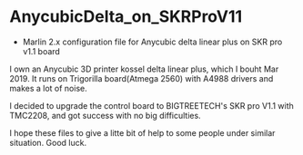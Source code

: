 # AnycubicDelta_on_SKRProV11
- Marlin 2.x configuration file for Anycubic delta linear plus on SKR pro v1.1 board

I own an Anycubic 3D printer kossel delta linear plus, which I bouht Mar 2019.
It runs on Trigorilla board(Atmega 2560) with A4988 drivers and makes a lot of noise.

I decided to upgrade the control board to BIGTREETECH's SKR pro V1.1 with TMC2208,
and got success with no big difficulties.

I hope these files to give a litte bit of help to some people under similar situation. Good luck.
